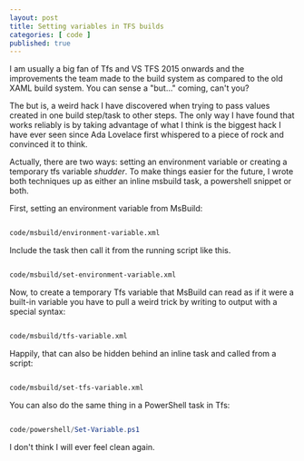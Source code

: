 ```yaml
---
layout: post
title: Setting variables in TFS builds
categories: [ code ]
published: true
---
```


I am usually a big fan of Tfs and VS TFS 2015 onwards and the improvements the team made to the build system as compared to the 
old XAML build system. You can sense a "but..." coming, can't you?

The but is, a weird hack I have discovered when trying to pass values created in one build step/task to other steps. The only way I have 
found that works reliably is by taking advantage of what I think is the biggest hack I have ever seen since Ada Lovelace first whispered to 
a piece of rock and convinced it to think. 

Actually, there are two ways: setting an environment variable or creating a temporary tfs variable *shudder*. To make things easier for the 
future, I wrote both techniques up as either an inline msbuild task, a powershell snippet or both. 

First, setting an environment variable from MsBuild:


```xml

code/msbuild/environment-variable.xml

```

Include the task then call it from the running script like this.


```xml

code/msbuild/set-environment-variable.xml

```

Now, to create a temporary Tfs variable that MsBuild can read as if it were a built-in variable you have to pull a weird trick by writing 
to output with a special syntax:

```xml

code/msbuild/tfs-variable.xml

```

Happily, that can also be hidden behind an inline task and called from a script:


```xml

code/msbuild/set-tfs-variable.xml

```

You can also do the same thing in a PowerShell task in Tfs:

```powershell

code/powershell/Set-Variable.ps1

```

I don't think I will ever feel clean again.

